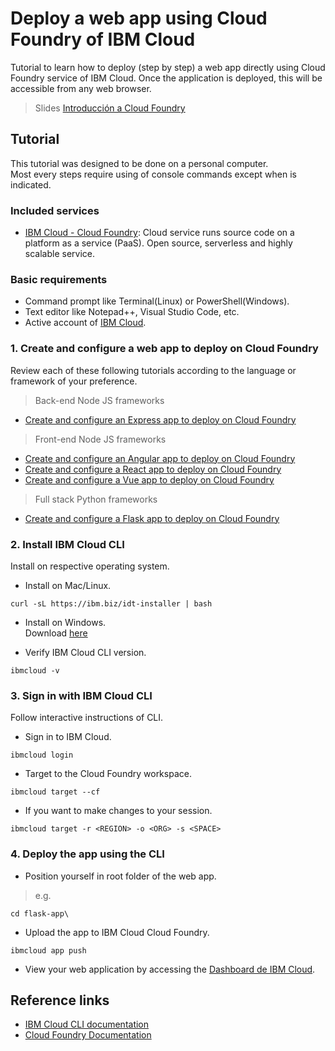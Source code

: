 # Deploy a web app using Cloud Foundry of IBM Cloud
Tutorial to learn how to deploy (step by step) a web app directly using Cloud Foundry service of IBM Cloud.
Once the application is deployed, this will be accessible from any web browser.
> Slides [Introducción a Cloud Foundry](https://ibm.box.com/v/cf-ppt)

## Tutorial
This tutorial was designed to be done on a personal computer.<br> 
Most every steps require using of console commands except when is indicated.

### Included services
* [IBM Cloud - Cloud Foundry](https://www.ibm.com/cloud/cloud-foundry): Cloud service runs source code on a platform as a service (PaaS). Open source, serverless and highly scalable service.

### Basic requirements
* Command prompt like Terminal(Linux) or PowerShell(Windows).
* Text editor like Notepad++, Visual Studio Code, etc.
* Active account of [IBM Cloud](https://console.bluemix.net).

### 1. Create and configure a web app to deploy on Cloud Foundry
Review each of these following tutorials according to the language or framework of your preference.
> Back-end Node JS frameworks
* [Create and configure an Express app to deploy on Cloud Foundry](https://github.com/afforeroc/express-cf)

> Front-end Node JS frameworks
* [Create and configure an Angular app to deploy on Cloud Foundry](https://github.com/afforeroc/angular-cf)
* [Create and configure a React app to deploy on Cloud Foundry](https://github.com/afforeroc/react-cf)
* [Create and configure a Vue app to deploy on Cloud Foundry](https://github.com/afforeroc/vuejs-cf)

> Full stack Python frameworks
* [Create and configure a Flask app to deploy on Cloud Foundry](https://github.com/afforeroc/flask-cf)


### 2. Install IBM Cloud CLI
Install on respective operating system.
* Install on Mac/Linux. 
```
curl -sL https://ibm.biz/idt-installer | bash
```

* Install on Windows.<br>
Download [here](https://clis.ng.bluemix.net/download/bluemix-cli/latest/win64)

* Verify IBM Cloud CLI version. 
```
ibmcloud -v
```

### 3. Sign in with IBM Cloud CLI
Follow interactive instructions of CLI.
* Sign in to IBM Cloud.
```
ibmcloud login
```

* Target to the Cloud Foundry workspace.
```
ibmcloud target --cf
```

* If you want to make changes to your session.
```
ibmcloud target -r <REGION> -o <ORG> -s <SPACE>
```

### 4. Deploy the app using the CLI
* Position yourself in root folder of the web app. 
> e.g.
```
cd flask-app\
```


* Upload the app to IBM Cloud Cloud Foundry.
```
ibmcloud app push
```

* View your web application by accessing the [Dashboard de IBM Cloud](https://console.bluemix.net/dashboard/apps).

## Reference links
* [IBM Cloud CLI documentation](https://console.bluemix.net/docs/cli/reference/ibmcloud/bx_cli.html#ibmcloud_cli)
* [Cloud Foundry Documentation](https://docs.cloudfoundry.org/)
